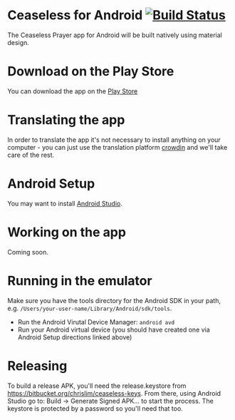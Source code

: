 # Ceaseless for Android [![Build Status](https://travis-ci.org/ceaseless-prayer/CeaselessAndroid.svg?branch=master)](https://travis-ci.org/ceaseless-prayer/CeaselessAndroid)
The Ceaseless Prayer app for Android will be built natively using material design.

# Download on the Play Store

You can download the app on the [Play Store](https://play.google.com/store/apps/details?id=org.theotech.ceaselessandroid)

# Translating the app

In order to translate the app it's not necessary to install anything on your computer - you can just use the translation platform [crowdin](https://crowdin.com/project/ceaselessandroid) and we'll take care of the rest.

# Android Setup

You may want to install [Android Studio](http://developer.android.com/tools/studio/index.html).

# Working on the app

Coming soon.

# Running in the emulator

Make sure you have the tools directory for the Android SDK in your path, e.g. `/Users/your-user-name/Library/Android/sdk/tools`.

* Run the Android Virutal Device Manager: `android avd`
* Run your Android virtual device (you should have created one via Android Setup directions linked above)

# Releasing

To build a release APK, you'll need the release.keystore from https://bitbucket.org/chrislim/ceaseless-keys. From there, using Android Studio go to: Build -> Generate Signed APK... to start the process. The keystore is protected by a password so you'll need that too.
